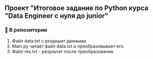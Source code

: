 ## Проект "Итоговое задание по Python курса "Data Engineer с нуля до junior"

### :memo: В репозитории
1. Файл data.txt с входныит данными.
2. Main.py читает файл data.txt и преобразовывает его.
3. Файл res.txt - результат после преобразования.